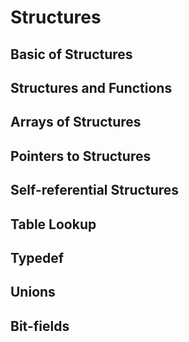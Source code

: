 # Structures

## Basic of Structures

## Structures and Functions

## Arrays of Structures

## Pointers to Structures

## Self-referential Structures

## Table Lookup

## Typedef

## Unions

## Bit-fields